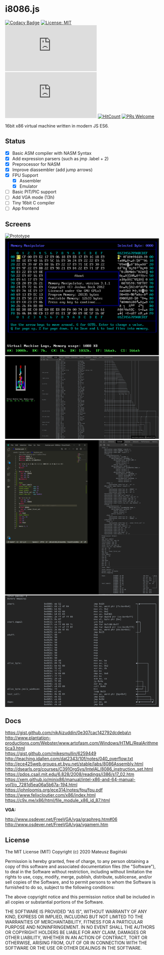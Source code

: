 # i8086.js

[![Codacy Badge](https://api.codacy.com/project/badge/Grade/be3d3814d7ba44cab8adce2acfd485b4)](https://app.codacy.com/manual/Mati365/i8086.js?utm_source=github.com&utm_medium=referral&utm_content=Mati365/i8086.js&utm_campaign=Badge_Grade_Settings)
[![License: MIT](https://img.shields.io/badge/License-MIT-yellow.svg?style=flat-square)](https://opensource.org/licenses/MIT)
![GitHub code size in bytes](https://img.shields.io/github/languages/code-size/mati365/i8086.js?style=flat-square)
![GitHub issues](https://img.shields.io/github/issues/mati365/i8086.js?style=flat-square)
[![HitCount](http://hits.dwyl.com/mati365/i8086js.svg)](http://hits.dwyl.com/mati365/i8086js)
[![PRs Welcome](https://img.shields.io/badge/PRs-welcome-brightgreen.svg?style=flat-square)](http://makeapullrequest.com)

16bit x86 virtual machine written in modern JS ES6.

## Status

- [x] Basic ASM compiler with NASM Syntax
- [x] Add expression parsers (such as jmp .label + 2)
- [x] Preprocessor for NASM
- [x] Improve diassembler (add jump arrows)
- [x] FPU Support
  - [x] Assembler
  - [x] Emulator
- [ ] Basic PIT/PIC support
- [ ] Add VGA mode (13h)
- [ ] Tiny 16bit C compiler
- [ ] App frontend

## Screens

![Prototype](/doc/screen.gif)
![Prototype](/doc/screen-2.png)
![Tetris](/doc/screen-5.png)
![ASM Preprocessor](/doc/screen-4.png)
![ASM Compiler](/doc/screen-3.png)

## Docs

https://gist.github.com/nikAizuddin/0e307cac142792dcdeba\n
http://www.plantation-productions.com/Webster/www.artofasm.com/Windows/HTML/RealArithmetica3.html<br />
https://gist.github.com/mikesmullin/6259449<br />
http://teaching.idallen.com/dat2343/10f/notes/040_overflow.txt<br />
http://ece425web.groups.et.byu.net/stable/labs/8086Assembly.html<br />
http://dsearls.org/courses/C391OrgSys/IntelAL/8086_instruction_set.html<br />
https://pdos.csail.mit.edu/6.828/2008/readings/i386/s17_02.htm<br />
https://xem.github.io/minix86/manual/intel-x86-and-64-manual-vol1/o_7281d5ea06a5b67a-194.html<br />
https://johnloomis.org/ece314/notes/fpu/fpu.pdf<br />
https://www.felixcloutier.com/x86/index.html<br />
https://c9x.me/x86/html/file_module_x86_id_87.html

**VGA:**

http://www.osdever.net/FreeVGA/vga/graphreg.htm#06
http://www.osdever.net/FreeVGA/vga/vgamem.htm

## License

The MIT License (MIT)
Copyright (c) 2020 Mateusz Bagiński

Permission is hereby granted, free of charge, to any person obtaining a copy of this software and associated documentation files (the "Software"), to deal in the Software without restriction, including without limitation the rights to use, copy, modify, merge, publish, distribute, sublicense, and/or sell copies of the Software, and to permit persons to whom the Software is furnished to do so, subject to the following conditions:

The above copyright notice and this permission notice shall be included in all copies or substantial portions of the Software.

THE SOFTWARE IS PROVIDED "AS IS", WITHOUT WARRANTY OF ANY KIND, EXPRESS OR IMPLIED, INCLUDING BUT NOT LIMITED TO THE WARRANTIES OF MERCHANTABILITY, FITNESS FOR A PARTICULAR PURPOSE AND NONINFRINGEMENT. IN NO EVENT SHALL THE AUTHORS OR COPYRIGHT HOLDERS BE LIABLE FOR ANY CLAIM, DAMAGES OR OTHER LIABILITY, WHETHER IN AN ACTION OF CONTRACT, TORT OR OTHERWISE, ARISING FROM, OUT OF OR IN CONNECTION WITH THE SOFTWARE OR THE USE OR OTHER DEALINGS IN THE SOFTWARE.

